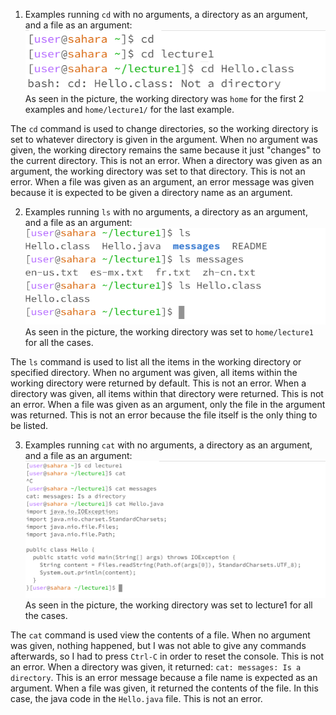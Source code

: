 1. Examples running `cd` with no arguments, a directory as an argument, and a file as an argument:
![Image](cd)
As seen in the picture, the working directory was `home` for the first 2 examples and `home/lecture1/` for the last example.

The `cd` command is used to change directories, so the working directory is set to whatever directory is given in the argument. 
When no argument was given, the working directory remains the same because it just "changes" to the current directory. This is not an error.
When a directory was given as an argument, the working directory was set to that directory. This is not an error.
When a file was given as an argument, an error message was given because it is expected to be given a directory name as an argument.

2. Examples running `ls` with no arguments, a directory as an argument, and a file as an argument:
![Image](ls)
As seen in the picture, the working directory was set to `home/lecture1` for all the cases.

The `ls` command is used to list all the items in the working directory or specified directory.
When no argument was given, all items within the working directory were returned by default. This is not an error.
When a directory was given, all items within that directory were returned. This is not an error.
When a file was given as an argument, only the file in the argument was returned. This is not an error because the file itself is the only thing to be listed.

3. Examples running `cat` with no arguments, a directory as an argument, and a file as an argument:
![Image](cat)
As seen in the picture, the working directory was set to lecture1 for all the cases.

The `cat` command is used view the contents of a file. 
When no argument was given, nothing happened, but I was not able to give any commands afterwards, so I had to press `Ctrl-C` in order to reset the console. This is not an error.
When a directory was given, it returned: `cat: messages: Is a directory`. This is an error message because a file name is expected as an argument.
When a file was given, it returned the contents of the file. In this case, the java code in the `Hello.java` file. This is not an error.
